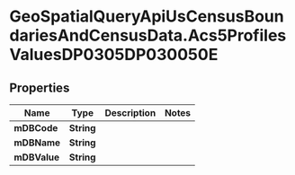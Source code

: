 # GeoSpatialQueryApiUsCensusBoundariesAndCensusData.Acs5ProfilesValuesDP0305DP030050E

## Properties

Name | Type | Description | Notes
------------ | ------------- | ------------- | -------------
**mDBCode** | **String** |  | 
**mDBName** | **String** |  | 
**mDBValue** | **String** |  | 


